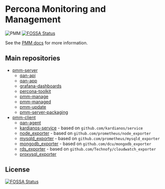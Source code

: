 # Percona Monitoring and Management

![PMM](https://www.percona.com/sites/default/files/pmm-logo.png)
[![FOSSA Status](https://app.fossa.io/api/projects/git%2Bgithub.com%2Fpercona%2Fpmm.svg?type=shield)](https://app.fossa.io/projects/git%2Bgithub.com%2Fpercona%2Fpmm?ref=badge_shield)

See the [PMM docs](https://www.percona.com/doc/percona-monitoring-and-management/index.html) for more information.

## Main repositories

* [pmm-server](https://github.com/percona/pmm-server)
  * [qan-api](https://github.com/percona/qan-api)
  * [qan-app](https://github.com/percona/qan-app)
  * [grafana-dashboards](https://github.com/percona/grafana-dashboards)
  * [percona-toolkit](https://github.com/percona/percona-toolkit)
  * [pmm-manage](https://github.com/percona/pmm-manage)
  * [pmm-managed](https://github.com/percona/pmm-managed)
  * [pmm-update](https://github.com/percona/pmm-update)
  * [pmm-server-packaging](https://github.com/percona/pmm-server-packaging)
* [pmm-client](https://github.com/percona/pmm-client)
  * [qan-agent](https://github.com/percona/qan-agent)
  * [kardianos-service](https://github.com/percona/kardianos-service) - based on `github.com/kardianos/service`
  * [node_exporter](https://github.com/percona/node_exporter) - based on `github.com/prometheus/node_exporter`
  * [mysqld_exporter](https://github.com/percona/mysqld_exporter) - based on `github.com/prometheus/mysqld_exporter`
  * [mongodb_exporter](https://github.com/percona/mongodb_exporter) - based on `github.com/dcu/mongodb_exporter`
  * [rds_exporter](https://github.com/percona/rds_exporter) - based on `github.com/Technofy/cloudwatch_exporter`
  * [proxysql_exporter](https://github.com/percona/proxysql_exporter)



## License
[![FOSSA Status](https://app.fossa.io/api/projects/git%2Bgithub.com%2Fpercona%2Fpmm.svg?type=large)](https://app.fossa.io/projects/git%2Bgithub.com%2Fpercona%2Fpmm?ref=badge_large)